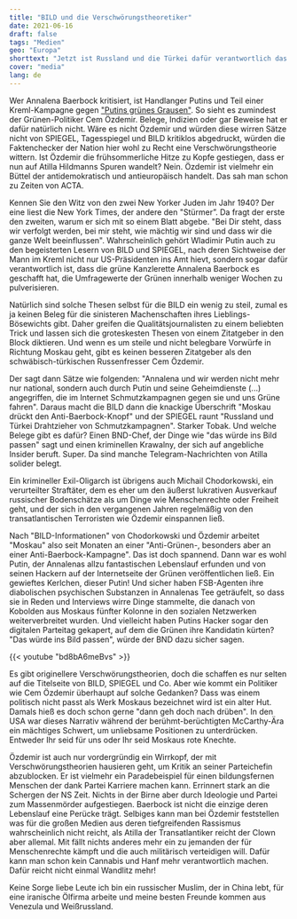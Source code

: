 ```yaml
---
title: "BILD und die Verschwörungstheoretiker"
date: 2021-06-16
draft: false
tags: "Medien"
geo: "Europa"
shorttext: "Jetzt ist Russland und die Türkei dafür verantwortlich das grüne Politiker in der Öffentlichkeit zurecht zerpflückt werden."
cover: "media"
lang: de
---
```


Wer Annalena Baerbock kritisiert, ist Handlanger Putins und Teil einer Kreml-Kampagne gegen ["Putins grünes Grausen"](https://www.bild.de/politik/inland/politik-inland/putins-gruenes-grausen-kreml-kampagne-gegen-baerbock-76360304.bild.html "Kreml-Kampagne gegen Baerbock!"). So sieht es zumindest der Grünen-Politiker Cem Özdemir. Belege, Indizien oder gar Beweise hat er dafür natürlich nicht. Wäre es nicht Özdemir und würden diese wirren Sätze nicht von SPIEGEL, Tagesspiegel und BILD kritiklos abgedruckt, würden die Faktenchecker der Nation hier wohl zu Recht eine Verschwörungstheorie wittern. Ist Özdemir die frühsommerliche Hitze zu Kopfe gestiegen, dass er nun auf Atilla Hildmanns Spuren wandelt? Nein. Özdemir ist vielmehr ein Büttel der antidemokratisch und antieuropäisch handelt. Das sah man schon zu Zeiten von ACTA.

Kennen Sie den Witz von den zwei New Yorker Juden im Jahr 1940? Der eine liest die New York Times, der andere den "Stürmer”. Da fragt der erste den zweiten, warum er sich mit so einem Blatt abgebe. "Bei Dir steht, dass wir verfolgt werden, bei mir steht, wie mächtig wir sind und dass wir die ganze Welt beeinflussen". Wahrscheinlich gehört Wladimir Putin auch zu den begeisterten Lesern von BILD und SPIEGEL, nach deren Sichtweise der Mann im Kreml nicht nur US-Präsidenten ins Amt hievt, sondern sogar dafür verantwortlich ist, dass die grüne Kanzlerette Annalena Baerbock es geschafft hat, die Umfragewerte der Grünen innerhalb weniger Wochen zu pulverisieren.

Natürlich sind solche Thesen selbst für die BILD ein wenig zu steil, zumal es ja keinen Beleg für die sinisteren Machenschaften ihres Lieblings-Bösewichts gibt. Daher greifen die Qualitätsjournalisten zu einem beliebten Trick und lassen sich die groteskesten Thesen von einem Zitatgeber in den Block diktieren. Und wenn es um steile und nicht belegbare Vorwürfe in Richtung Moskau geht, gibt es keinen besseren Zitatgeber als den schwäbisch-türkischen Russenfresser Cem Özdemir.

Der sagt dann Sätze wie folgenden: "Annalena und wir werden nicht mehr nur national, sondern auch durch Putin und seine Geheimdienste (...) angegriffen, die im Internet Schmutzkampagnen gegen sie und uns Grüne fahren". Daraus macht die BILD dann die knackige Überschrift "Moskau drückt den Anti-Baerbock-Knopf" und der SPIEGEL raunt "Russland und Türkei Drahtzieher von Schmutzkampagnen". Starker Tobak. Und welche Belege gibt es dafür? Einen BND-Chef, der Dinge wie "das würde ins Bild passen" sagt und einen kriminellen Krawalny, der sich auf angebliche Insider beruft. Super. Da sind manche Telegram-Nachrichten von Atilla solider belegt.

Ein krimineller Exil-Oligarch ist übrigens auch Michail Chodorkowski, ein verurteilter Straftäter, dem es eher um den äußerst lukrativen Ausverkauf russischer Bodenschätze als um Dinge wie Menschenrechte oder Freiheit geht, und der sich in den vergangenen Jahren regelmäßig von den transatlantischen Terroristen wie Özdemir einspannen ließ.

Nach "BILD-Informationen" von Chodorkowski und Özdemir arbeitet "Moskau" also seit Monaten an einer "Anti-Grünen-, besonders aber an einer Anti-Baerbock-Kampagne". Das ist doch spannend. Dann war es wohl Putin, der Annalenas allzu fantastischen Lebenslauf erfunden und von seinen Hackern auf der Internetseite der Grünen veröffentlichen ließ. Ein gewieftes Kerlchen, dieser Putin! Und sicher haben FSB-Agenten ihre diabolischen psychischen Substanzen in Annalenas Tee geträufelt, so dass sie in Reden und Interviews wirre Dinge stammelte, die danach von Kobolden aus Moskaus fünfter Kolonne in den sozialen Netzwerken weiterverbreitet wurden. Und vielleicht haben Putins Hacker sogar den digitalen Parteitag gekapert, auf dem die Grünen ihre Kandidatin kürten? "Das würde ins Bild passen", würde der BND dazu sicher sagen.

{{< youtube "bd8bA6meBvs" >}}

Es gibt originellere Verschwörungstheorien, doch die schaffen es nur selten auf die Titelseite von BILD, SPIEGEL und Co. Aber wie kommt ein Politiker wie Cem Özdemir überhaupt auf solche Gedanken? Dass was einem politisch nicht passt als Werk Moskaus bezeichnet wird ist ein alter Hut. Damals hieß es doch schon gerne "dann geh doch nach drüben". In den USA war dieses Narrativ während der berühmt-berüchtigten McCarthy-Ära ein mächtiges Schwert, um unliebsame Positionen zu unterdrücken. Entweder Ihr seid für uns oder Ihr seid Moskaus rote Knechte.

Özdemir ist auch nur vordergründig ein Wirrkopf, der mit Verschwörungstheorien hausieren geht, um Kritik an seiner Parteichefin abzublocken. Er ist vielmehr ein Paradebeispiel für einen bildungsfernen Menschen der dank Partei Karriere machen kann. Errinnert stark an die Schergen der NS Zeit. Nichts in der Birne aber durch Ideologie und Partei zum Massenmörder aufgestiegen. Baerbock ist nicht die einzige deren Lebenslauf eine Perücke trägt. Selbiges kann man bei Özdemir feststellen was für die großen Medien aus deren tiefgreifenden Rassismus wahrscheinlich nicht reicht, als Atilla der Transatlantiker reicht der Clown aber allemal. Mit fällt nichts anderes mehr ein zu jemanden der für Menschenrechte kämpft und die auch militärisch verteidigen will. Dafür kann man schon kein Cannabis und Hanf mehr verantwortlich machen. Dafür reicht nicht einmal Wandlitz mehr!

Keine Sorge liebe Leute ich bin ein russischer Muslim, der in China lebt, für eine iranische Ölfirma arbeite und meine besten Freunde kommen aus Venezula und Weißrussland.
